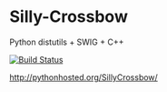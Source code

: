 # Silly-Crossbow
Python distutils + SWIG + C++

[![Build Status](https://travis-ci.org/Ingener74/Silly-Crossbow.svg?branch=master)](https://travis-ci.org/Ingener74/Silly-Crossbow)

http://pythonhosted.org/SillyCrossbow/
